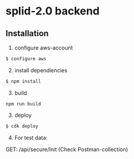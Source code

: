# splid-2.0 backend

## Installation

1. configure aws-account

```bash
$ configure aws
```

2. install dependiencies

```bash
$ npm install
```

3. build

```env
npm run build
```

3. deploy

```bash
$ cdk deploy
```
4. For test data:

GET: <URL>/api/secure/Init
(Check Postman-collection)
